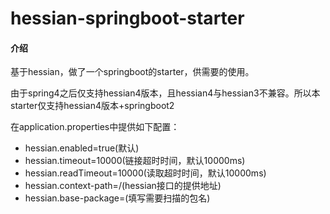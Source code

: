 # hessian-springboot-starter

#### 介绍
基于hessian，做了一个springboot的starter，供需要的使用。

由于spring4之后仅支持hessian4版本，且hessian4与hessian3不兼容。所以本starter仅支持hessian4版本+springboot2

在application.properties中提供如下配置：
- hessian.enabled=true(默认)
- hessian.timeout=10000(链接超时时间，默认10000ms)
- hessian.readTimeout=10000(读取超时时间，默认10000ms)
- hessian.context-path=/(hessian接口的提供地址)
- hessian.base-package=(填写需要扫描的包名)